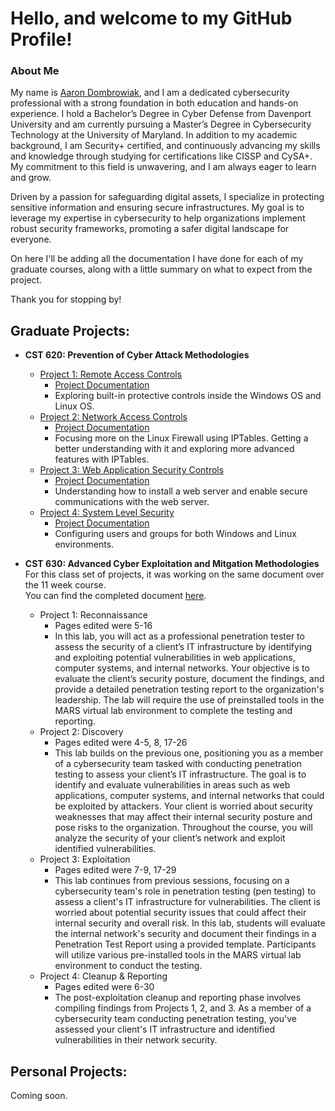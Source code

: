 <h1>Hello, and welcome to my GitHub Profile!</h1>

<h3>About Me</h3>

My name is [Aaron Dombrowiak](https://www.linkedin.com/in/aaron-dombrowiak/), and I am a dedicated cybersecurity professional with a strong foundation in both education and hands-on experience. I hold a Bachelor’s Degree in Cyber Defense from Davenport University and am currently pursuing a Master’s Degree in Cybersecurity Technology at the University of Maryland. In addition to my academic background, I am Security+ certified, and continuously advancing my skills and knowledge through studying for certifications like CISSP and CySA+. My commitment to this field is unwavering, and I am always eager to learn and grow. 

Driven by a passion for safeguarding digital assets, I specialize in protecting sensitive information and ensuring secure infrastructures. My goal is to leverage my expertise in cybersecurity to help organizations implement robust security frameworks, promoting a safer digital landscape for everyone.

On here I'll be adding all the documentation I have done for each of my graduate courses, along with a little summary on what to expect from the project.

Thank you for stopping by!

<h2>Graduate Projects:</h2>

- <b>CST 620: Prevention of Cyber Attack Methodologies</b>
  - [Project 1: Remote Access Controls](https://github.com/adombrowiak/RemoteAccessControls)
    - [Project Documentation](https://github.com/user-attachments/files/17102227/dombrowiak_CST620_Project1.pdf)
    - Exploring built-in protective controls inside the Windows OS and Linux OS.
  - [Project 2: Network Access Controls](https://github.com/adombrowiak/NetworkAccessControls)
    - [Project  Documentation](https://github.com/user-attachments/files/17102221/dombrowiak_CST620_Project2.pdf)
    - Focusing more on the Linux Firewall using IPTables. Getting a better understanding with it and exploring more advanced features with IPTables.
  - [Project 3: Web Application Security Controls](https://github.com/adombrowiak/Web-Application-Security-Controls-Repository)
    - [Project Documentation](https://github.com/user-attachments/files/17102216/dombrowiak_CST620_Project3.pdf)
    - Understanding how to install a web server and enable secure communications with the web server.
  - [Project 4: System Level Security](https://github.com/adombrowiak/System-Level-Security-Repository)
    - [Project Documentation](https://github.com/user-attachments/files/17102215/dombrowiak_CST620_Project4.pdf)
    - Configuring users and groups for both Windows and Linux environments. 

- <b>CST 630: Advanced Cyber Exploitation and Mitgation Methodologies</b></br>
For this class set of projects, it was working on the same document over the 11 week course.</br>
You can find the completed document [here](https://github.com/user-attachments/files/17345988/dombrowiak._CST630_Project4.pdf).
  - Project 1: Reconnaissance
    - Pages edited were 5-16 
    - In this lab, you will act as a professional penetration tester to assess the security of a client’s IT infrastructure by identifying and exploiting potential vulnerabilities in web applications, computer systems, and internal networks. Your objective is to evaluate the client’s security posture, document the findings, and provide a detailed penetration testing report to the organization's leadership. The lab will require the use of preinstalled tools in the MARS virtual lab environment to complete the testing and reporting.
  - Project 2: Discovery
    - Pages edited were 4-5, 8, 17-26
    - This lab builds on the previous one, positioning you as a member of a cybersecurity team tasked with conducting penetration testing to assess your client’s IT infrastructure. The goal is to identify and evaluate vulnerabilities in areas such as web applications, computer systems, and internal networks that could be exploited by attackers. Your client is worried about security weaknesses that may affect their internal security posture and pose risks to the organization. Throughout the course, you will analyze the security of your client’s network and exploit identified vulnerabilities.
  - Project 3: Exploitation
    - Pages edited were 7-9, 17-29
    - This lab continues from previous sessions, focusing on a cybersecurity team's role in penetration testing (pen testing) to assess a client's IT infrastructure for vulnerabilities. The client is worried about potential security issues that could affect their internal security and overall risk. In this lab, students will evaluate the internal network's security and document their findings in a Penetration Test Report using a provided template. Participants will utilize various pre-installed tools in the MARS virtual lab environment to conduct the testing.
  - Project 4: Cleanup & Reporting
    - Pages edited were 6-30
    - The post-exploitation cleanup and reporting phase involves compiling findings from Projects 1, 2, and 3. As a member of a cybersecurity team conducting penetration testing, you've assessed your client's IT infrastructure and identified vulnerabilities in their network security.
<h2>Personal Projects:</h2>
Coming soon.
